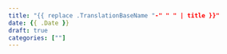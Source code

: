 ```yaml
---
title: "{{ replace .TranslationBaseName "-" " " | title }}"
date: {{ .Date }}
draft: true
categories: [""]
---
```



